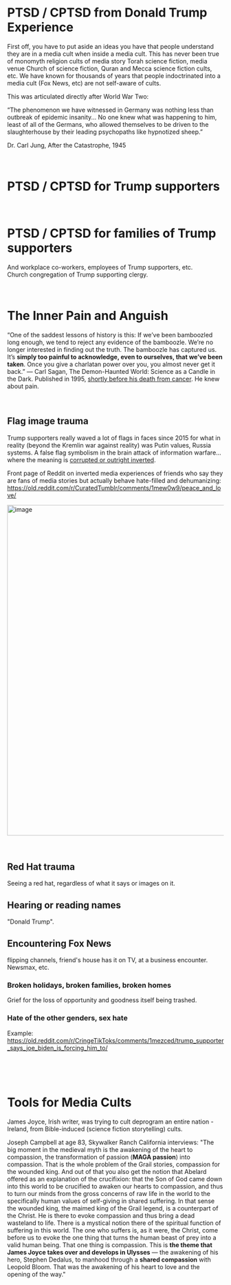 # PTSD / CPTSD from Donald Trump Experience

First off, you have to put aside an ideas you have that people understand they are in a media cult when inside a media cult. This has never been true of monomyth religion cults of media story Torah science fiction, media venue Church of science fiction, Quran and Mecca science fiction cults, etc. We have known for thousands of years that people indoctrinated into a media cult (Fox News, etc) are not self-aware of cults.

This was articulated directly after World War Two:

“The phenomenon we have witnessed in Germany was nothing less than outbreak of epidemic insanity... No one knew what was happening to him, least of all of the Germans, who allowed themselves to be driven to the slaughterhouse by their leading psychopaths like hypnotized sheep.”

Dr. Carl Jung, After the Catastrophe, 1945

&nbsp;

# PTSD / CPTSD for Trump supporters

&nbsp;

# PTSD / CPTSD for families of Trump supporters

And workplace co-workers, employees of Trump supporters, etc.   
Church congregation of Trump supporting clergy.    

&nbsp;

# The Inner Pain and Anguish

“One of the saddest lessons of history is this: If we’ve been bamboozled long enough, we tend to reject any evidence of the bamboozle. We’re no longer interested in finding out the truth. The bamboozle has captured us. It’s **simply too painful to acknowledge, even to ourselves, that we’ve been taken**. Once you give a charlatan power over you, you almost never get it back.”
― Carl Sagan, The Demon-Haunted World: Science as a Candle in the Dark. Published in 1995, [shortly before his death from cancer](https://www.youtube.com/watch?v=uJs5oTN60iw). He knew about pain.

&nbsp;

## Flag image trauma 

Trump supporters really waved a lot of flags in faces since 2015 for what in reality (beyond the Kremlin war against reality) was Putin values, Russia systems. A false flag symbolism in the brain attack of information warfare... where the meaning is [corrupted or outright inverted](https://thesethingsinside.wordpress.com/2013/04/18/joseph-campbell-says-religious-literalism-sets-satan-in-the-seat-of-god/).

Front page of Reddit on inverted media experiences of friends who say they are fans of media stories but actually behave hate-filled and dehumanizing:     
https://old.reddit.com/r/CuratedTumblr/comments/1mew0w9/peace_and_love/

<img width="562" height="767" alt="image" src="https://github.com/user-attachments/assets/73259386-eb96-4368-921d-369055540cdf" />


&nbsp;

## Red Hat trauma

Seeing a red hat, regardless of what it says or images on it.

## Hearing or reading names

"Donald Trump".

## Encountering Fox News

flipping channels, friend's house has it on TV, at a business encounter. Newsmax, etc.

### Broken holidays, broken families, broken homes

Grief for the loss of opportunity and goodness itself being trashed.

### Hate of the other genders, sex hate

Example:
https://old.reddit.com/r/CringeTikToks/comments/1mezced/trump_supporter_says_joe_biden_is_forcing_him_to/

&nbsp;

&nbsp;

# Tools for Media Cults 

James Joyce, Irish writer, was trying to cult deprogram an entire nation - Ireland, from Bible-induced (science fiction storytelling) cults.

Joseph Campbell at age 83, Skywalker Ranch California interviews: "The big moment in the medieval myth is the awakening of the heart to compassion, the transformation of passion (**MAGA passion**) into compassion. That is the whole problem of the Grail stories, compassion for the wounded king. And out of that you also get the notion that Abelard offered as an explanation of the crucifixion: that the Son of God came down into this world to be crucified to awaken our hearts to compassion, and thus to turn our minds from the gross concerns of raw life in the world to the specifically human values of self-giving in shared suffering. In that sense the wounded king, the maimed king of the Grail legend, is a counterpart of the Christ. He is there to evoke compassion and thus bring a dead wasteland to life. There is a mystical notion there of the spiritual function of suffering in this world. The one who suffers is, as it were, the Christ, come before us to evoke the one thing that turns the human beast of prey into a valid human being. That one thing is compassion. This is **the theme that James Joyce takes over and develops in Ulysses** — the awakening of his hero, Stephen Dedalus, to manhood through a **shared compassion** with Leopold Bloom. That was the awakening of his heart to love and the opening of the way."

